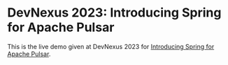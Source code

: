 # DevNexus 2023: Introducing Spring for Apache Pulsar 

This is the live demo given at DevNexus 2023 for [Introducing Spring for Apache Pulsar](https://devnexus.com/presentations/introducing-spring-for-apache-pulsar/). 
